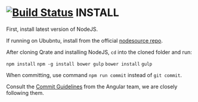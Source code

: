 [![Build Status](https://travis-ci.org/Backfeed/Qrate.svg?branch=master)](https://travis-ci.org/Backfeed/Qrate)
INSTALL
=======

First, install latest version of NodeJS.

If running on Ububntu, install from the official [nodesource repo](https://github.com/nodesource/distributions).

After cloning Qrate and installing NodeJS, `cd` into the cloned folder and run:

`npm install`
`npm -g install bower gulp`
`bower install`
`gulp`

When committing, use command `npm run commit` instead of `git commit`.

Consult the [Commit Guidelines](ht~tps://github.com/angular/angular/blob/master/CONTRIBUTING.md#-commit-message-guidelines) from the Angular team, we are closely following them.
